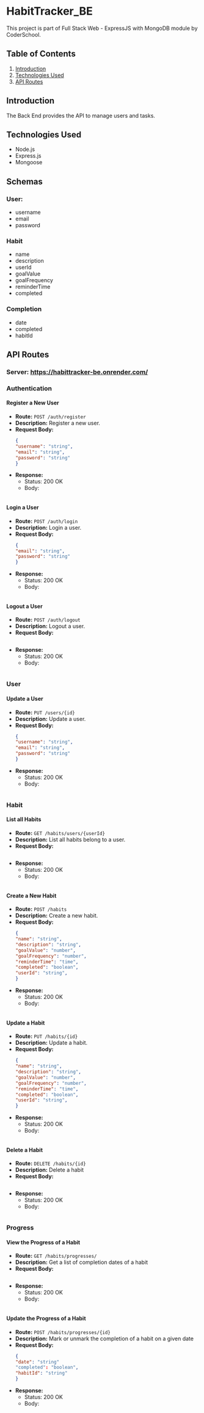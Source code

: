 # HabitTracker_BE

This project is part of Full Stack Web - ExpressJS with MongoDB module by CoderSchool.

## Table of Contents

1. [Introduction](#introduction)
2. [Technologies Used](#technologies-used)
3. [API Routes](#api-routes)

## Introduction

The Back End provides the API to manage users and tasks.

## Technologies Used

- Node.js
- Express.js
- Mongoose

## Schemas

### User: 
- username
- email
- password

### Habit
- name
- description
- userId
- goalValue
- goalFrequency
- reminderTime
- completed

### Completion
- date
- completed
- habitId

## API Routes

### Server: https://habittracker-be.onrender.com/

### Authentication
#### Register a New User
- **Route:** `POST /auth/register`
- **Description:** Register a new user.
- **Request Body:**
  ```json
  {
  "username": "string",
  "email": "string",
  "password": "string"
  }
  ```
- **Response:**
  - Status: 200 OK
  - Body:
    ```json

    ```

#### Login a User
- **Route:** `POST /auth/login`
- **Description:** Login a user.
- **Request Body:**
  ```json
  {
  "email": "string",
  "password": "string"
  }
  ```
- **Response:**
  - Status: 200 OK
  - Body:
    ```json

    ```
#### Logout a User
- **Route:** `POST /auth/logout`
- **Description:** Logout a user.
- **Request Body:**
  ```json

  ```
- **Response:**
  - Status: 200 OK
  - Body:
    ```json

    ```
    
### User
#### Update a User
- **Route:** `PUT /users/{id}`
- **Description:** Update a user.
- **Request Body:**
  ```json
  {
  "username": "string",
  "email": "string",
  "password": "string"
  }

  ```
- **Response:**
  - Status: 200 OK
  - Body:
    ```json

    ```

### Habit
#### List all Habits
- **Route:** `GET /habits/users/{userId}`
- **Description:** List all habits belong to a user.
- **Request Body:**
  ```json

  ```
- **Response:**
  - Status: 200 OK
  - Body:
    ```json

    ```
#### Create a New Habit
- **Route:** `POST /habits`
- **Description:** Create a new habit.
- **Request Body:**
  ```json
  {
  "name": "string",
  "description": "string",
  "goalValue": "number",
  "goalFrequency": "number",
  "reminderTime": "time",
  "completed": "boolean",
  "userId": "string",
  }

  ```
- **Response:**
  - Status: 200 OK
  - Body:
    ```json

    ```
#### Update a Habit
- **Route:** `PUT /habits/{id}`
- **Description:** Update a habit.
- **Request Body:**
  ```json
  {
  "name": "string",
  "description": "string",
  "goalValue": "number",
  "goalFrequency": "number",
  "reminderTime": "time",
  "completed": "boolean",
  "userId": "string",
  }
  ```
- **Response:**
  - Status: 200 OK
  - Body:
    ```json

    ```
#### Delete a Habit
- **Route:** `DELETE /habits/{id}`
- **Description:** Delete a habit
- **Request Body:**
  ```json

  ```
- **Response:**
  - Status: 200 OK
  - Body:
    ```json

    ```
    
### Progress
#### View the Progress of a Habit
- **Route:** `GET /habits/progresses/`
- **Description:** Get a list of completion dates of a habit
- **Request Body:**
  ```json

  ```
- **Response:**
  - Status: 200 OK
  - Body:
    ```json

    ```
    
#### Update the Progress of a Habit
- **Route:** `POST /habits/progresses/{id}`
- **Description:** Mark or unmark the completion of a habit on a given date
- **Request Body:**
  ```json
  {
  "date": "string"
  "completed": "boolean",
  "habitId": "string"
  }
  ```
- **Response:**
  - Status: 200 OK
  - Body:
    ```json
    

    ```













    


  

  



